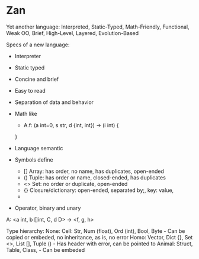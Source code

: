 # Zan
Yet another language: Interpreted, Static-Typed, Math-Friendly, Functional, Weak OO, Brief, High-Level, Layered, Evolution-Based 


Specs of a new language:
- Interpreter
- Static typed
- Concine and brief
- Easy to read
- Separation of data and behavior 
- Math like 
    - A.f: (a int=0, s str, d {int, int}) -> (i int) {

    }

- Language semantic
- Symbols define
    - [] Array: has order, no name, has duplicates, open-ended
    - () Tuple: has order or name, closed-ended, has duplicates
    - <> Set: no order or duplicate, open-ended 
    - {} Closure/dictionary: open-ended, separated by;, key: value, 
    -
- Operator, binary and unary 


A: <a int, b []int, C, d D> -> <f, g, h>

Type hierarchy:
None:
    Cell: Str, Num (float), Ord (int), Bool, Byte
        - Can be copied or embeded, no inheritance, as is, no error 
    Homo: Vector, Dict {}, Set <>, List [], Tuple ()
        - Has header with error, can be pointed to
    Animal: Struct, Table, Class, 
        - Can be embeded
